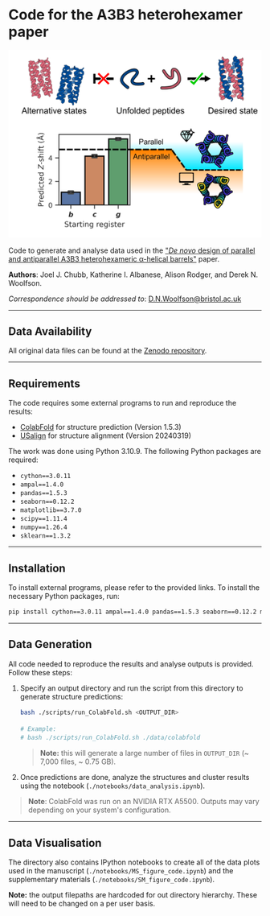 # Code for the A3B3 heterohexamer paper

![TOC](./assets/toc.png)

Code to generate and analyse data used in the ["*De novo* design of parallel and antiparallel A3B3 heterohexameric α-helical barrels"](https://www.biorxiv.org/content/10.1101/2024.09.25.614870v1) paper.

**Authors**: Joel J. Chubb, Katherine I. Albanese, Alison Rodger, and Derek N. Woolfson.

*Correspondence should be addressed to*: <D.N.Woolfson@bristol.ac.uk>

---

## Data Availability

All original data files can be found at the [Zenodo repository](https://zenodo.org/records/14616658).

---

## Requirements

The code requires some external programs to run and reproduce the results:

- [ColabFold](https://github.com/YoshitakaMo/localcolabfold) for structure prediction (Version 1.5.3)
- [USalign](https://github.com/pylelab/USalign) for structure alignment (Version 20240319)

The work was done using Python 3.10.9. The following Python packages are required:

- `cython==3.0.11`
- `ampal==1.4.0`
- `pandas==1.5.3`
- `seaborn==0.12.2`
- `matplotlib==3.7.0`
- `scipy==1.11.4`
- `numpy==1.26.4`
- `sklearn==1.3.2`

---

## Installation

To install external programs, please refer to the provided links. To install the necessary Python packages, run:

```bash
pip install cython==3.0.11 ampal==1.4.0 pandas==1.5.3 seaborn==0.12.2 matplotlib==3.7.0 scipy==1.11.4 numpy==1.26.4 sklearn==1.3.2
```

---

## Data Generation

All code needed to reproduce the results and analyse outputs is provided. Follow these steps:

1. Specify an output directory and run the script from this directory to generate structure predictions:

    ```bash
    bash ./scripts/run_ColabFold.sh <OUTPUT_DIR>

    # Example:
    # bash ./scripts/run_ColabFold.sh ./data/colabfold
    ```

    > **Note:** this will generate a large number of files in `OUTPUT_DIR` (~ 7,000 files, ~ 0.75 GB).

2. Once predictions are done, analyze the structures and cluster results using the notebook (`./notebooks/data_analysis.ipynb`).

> **Note**: ColabFold was run on an NVIDIA RTX A5500. Outputs may vary depending on your system's configuration.

---

## Data Visualisation

The directory also contains IPython notebooks to create all of the data plots used in the manuscript (`./notebooks/MS_figure_code.ipynb`) and the supplementary materials (`./notebooks/SM_figure_code.ipynb`).

**Note:** the output filepaths are hardcoded for out directory hierarchy. These will need to be changed on a per user basis.

